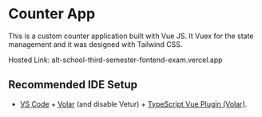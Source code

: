 # Counter App

This is a custom counter application built with Vue JS. It Vuex for the state management and it was designed with Tailwind CSS.

Hosted Link: alt-school-third-semester-fontend-exam.vercel.app


## Recommended IDE Setup

- [VS Code](https://code.visualstudio.com/) + [Volar](https://marketplace.visualstudio.com/items?itemName=Vue.volar) (and disable Vetur) + [TypeScript Vue Plugin (Volar)](https://marketplace.visualstudio.com/items?itemName=Vue.vscode-typescript-vue-plugin).
